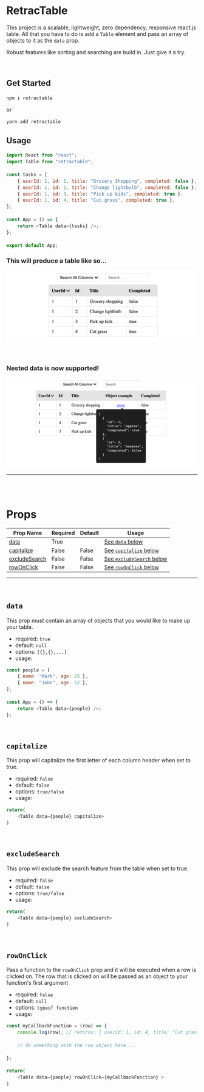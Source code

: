 # RetracTable

This project is a scalable, lightweight, zero dependency, responsive react.js table. All that you have to do is add a `Table` element and pass an array of objects to it as the `data` prop.

Robust features like sorting and searching are build in. Just give it a try.

<br>

## Get Started

```sh
npm i retractable
```
or 
```sh
yarn add retractable
```

## Usage

```js
import React from "react";
import Table from "retractable";

const tasks = [
    { userId: 1, id: 1, title: "Grocery Shopping", completed: false },
    { userId: 1, id: 2, title: "Change lightbulb", completed: false },
    { userId: 1, id: 3, title: "Pick up kids", completed: true },
    { userId: 1, id: 4, title: "Cut grass", completed: true },
];

const App = () => {
    return <Table data={tasks} />;
};

export default App;
```

### This will produce a table like so...

![Example](./public/example.png)

<br>

### Nested data is now supported!

![Example](./public/objectExample.png)

<hr>
<br>
<br>

# Props

| Prop Name                       | Required | Default | Usage                                       |
| ------------------------------- | -------- | ------- | ------------------------------------------- |
| [data](#data)                   | True     |         | [See `data` below](#data)                   |
| [capitalize](#capitalize)       | False    | False   | [See `capitalize` below](#capitalize)       |
| [excludeSearch](#excludeSearch) | False    | False   | [See `excludeSearch` below](#excludeSearch) |
| [rowOnClick](#rowOnClick)       | False    | False   | [See `rowOnClick` below](#rowOnClick)       |

<hr>
<br>

## `data`

This prop must contain an array of objects that you would like to make up your table.

-   required: `true`
-   default: `null`
-   options: `[{},{},...]`
-   usage:

```js
const people = [
    { name: "Mark", age: 25 },
    { name: "John", age: 52 },
];

const App = () => {
    return <Table data={people} />;
};
```

<br>

## `capitalize`

This prop will capitalize the first letter of each column header when set to true.

-   required: `false`
-   default: `false`
-   options: `true/false`
-   usage:

```js
return(
    <Table data={people} capitalize>
)
```

<br>

## `excludeSearch`

This prop will exclude the search feature from the table when set to true.

-   required: `false`
-   default: `false`
-   options: `true/false`
-   usage:

```js
return(
    <Table data={people} excludeSearch>
)
```

<br>

## `rowOnClick`

Pass a function to the `rowOnClick` prop and it will be executed when a row is clicked on. The row that is clicked on will be passed as an object to your function's first argument

-   required: `false`
-   default: `null`
-   options: `typeof function`
-   usage:

```js
const myCallbackFunction = (row) => {
    console.log(row); // returns: { userId: 1, id: 4, title: "Cut grass", completed: true }
    
    // do something with the row object here ...
    
};

return(
    <Table data={people} rowOnClick={myCallbackFunction} >
)
```

<br>
